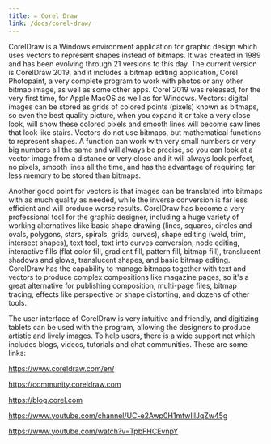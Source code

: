 ```yaml
---
title: ✏️ Corel Draw
link: /docs/corel-draw/
---
```


CorelDraw is a Windows environment application for graphic design which uses
vectors to represent shapes instead of bitmaps. It was created in 1989 and has
been evolving through 21 versions to this day. The current version is CorelDraw
2019, and it includes a bitmap editing application, Corel Photopaint, a very
complete program to work with photos or any other bitmap image, as well as some
other apps. Corel 2019 was released, for the very first time, for Apple MacOS as
well as for Windows. Vectors: digital images can be stored as grids of colored
points (pixels) known as bitmaps, so even the best quality picture, when you
expand it or take a very close look, will show these colored pixels and smooth
lines will become saw lines that look like stairs. Vectors do not use bitmaps,
but mathematical functions to represent shapes. A function can work with very
small numbers or very big numbers all the same and will always be precise, so
you can look at a vector image from a distance or very close and it will always
look perfect, no pixels, smooth lines all the time, and has the advantage of
requiring far less memory to be stored than bitmaps.

Another good point for vectors is that images can be translated into bitmaps
with as much quality as needed, while the inverse conversion is far less
efficient and will produce worse results. CorelDraw has become a very
professional tool for the graphic designer, including a huge variety of working
alternatives like basic shape drawing (lines, squares, circles and ovals,
polygons, stars, spirals, grids, curves), shape editing (weld, trim, intersect
shapes), text tool, text into curves conversion, node editing, interactive fills
(flat color fill, gradient fill, pattern fill, bitmap fill), translucent shadows
and glows, translucent shapes, and basic bitmap editing. CorelDraw has the
capability to manage bitmaps together with text and vectors to produce complex
compositions like magazine pages, so it's a great alternative for publishing
composition, multi-page files, bitmap tracing, effects like perspective or shape
distorting, and dozens of other tools.

The user interface of CorelDraw is very intuitive and friendly, and digitizing
tablets can be used with the program, allowing the designers to produce artistic
and lively images. To help users, there is a wide support net which includes
blogs, videos, tutorials and chat communities. These are some links:

https://www.coreldraw.com/en/

https://community.coreldraw.com

https://blog.corel.com

https://www.youtube.com/channel/UC-e2Awp0H1mtwIllJqZw45g

https://www.youtube.com/watch?v=TpbFHCEvnpY
